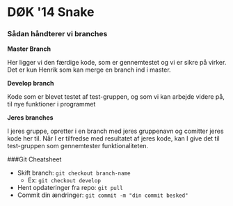 # DØK '14 Snake
### Sådan håndterer vi branches
**Master Branch**

Her ligger vi den færdige kode, som er gennemtestet og vi er sikre på virker. Det er kun Henrik som kan merge en branch ind i master.

**Develop branch**

Kode som er blevet testet af test-gruppen, og som vi kan arbejde videre på, til nye funktioner i programmet

**Jeres branches**

I jeres gruppe, opretter i en branch med jeres gruppenavn og comitter jeres kode her til. Når I er tilfredse med resultatet af jeres kode, kan I give det til test-gruppen som gennemtester funktionaliteten.

###Git Cheatsheet

- Skift branch: `git checkout branch-name`
  - Ex: `git checkout develop`
- Hent opdateringer fra repo: `git pull`
- Commit din ændringer: `git commit -m "din commit besked"`


